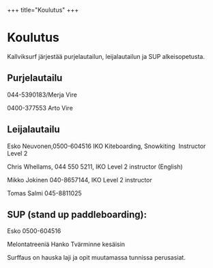 +++
title="Koulutus"
+++

# Koulutus

Kallviksurf järjestää purjelautailun, leijalautailun ja SUP alkeisopetusta. 

## Purjelautailu 

044-5390183/Merja Vire 

0400-377553 Arto Vire</span>

## Leijalautailu

Esko Neuvonen,0500-604516 IKO Kiteboarding, Snowkiting&nbsp; Instructor Level 2

Chris Whellams, 044 550 5211, IKO Level 2 instructor (English)

Mikko Jokinen 040-8657144, IKO Level 2 instructor

Tomas Salmi 045-8811025

## SUP (stand up paddleboarding):

Esko 0500-604516

Melontatreeniä Hanko Tvärminne kesäisin

Surffaus on hauska laji ja opit muutamassa tunnissa perusasiat.

